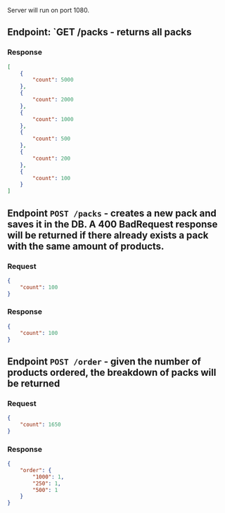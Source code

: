 Server will run on port 1080.

## Endpoint: `GET /packs - returns all packs

### Response

```json
[
    {
        "count": 5000
    },
    {
        "count": 2000
    },
    {
        "count": 1000
    },
    {
        "count": 500
    },
    {
        "count": 200
    },
    {
        "count": 100
    }
]
```

## Endpoint `POST /packs` - creates a new pack and saves it in the DB. A 400 BadRequest response will be returned if there already exists a pack with the same amount of products.

### Request
```json
{
	"count": 100
}
```

### Response

```json
{
    "count": 100
}
```

## Endpoint `POST /order` - given the number of products ordered, the breakdown of packs will be returned

### Request

```json
{
	"count": 1650
}
```

### Response

```json
{
    "order": {
        "1000": 1,
        "250": 1,
        "500": 1
    }
}
```
